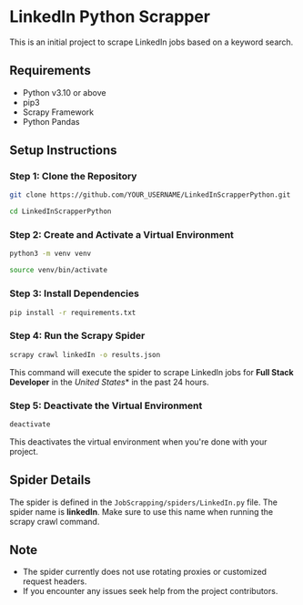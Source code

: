 # LinkedIn Python Scrapper

This is an initial project to scrape LinkedIn jobs based on a keyword search.

## Requirements
- Python v3.10 or above
- pip3
- Scrapy Framework
- Python Pandas

## Setup Instructions

### Step 1: Clone the Repository

```bash
git clone https://github.com/YOUR_USERNAME/LinkedInScrapperPython.git
```

```bash
cd LinkedInScrapperPython
```

### Step 2: Create and Activate a Virtual Environment

```bash
python3 -m venv venv
```

```bash
source venv/bin/activate
```


### Step 3: Install Dependencies

```bash
pip install -r requirements.txt
```

### Step 4: Run the Scrapy Spider

```bash
scrapy crawl linkedIn -o results.json
```

This command will execute the spider to scrape LinkedIn jobs for **Full Stack Developer** in the *United States** in the past 24 hours.

### Step 5: Deactivate the Virtual Environment
```bash
deactivate
```

This deactivates the virtual environment when you're done with your project.

## Spider Details
The spider is defined in the ```JobScrapping/spiders/LinkedIn.py``` file. The spider name is **linkedIn**. Make sure to use this name when running the scrapy crawl command.

## Note
- The spider currently does not use rotating proxies or customized request headers.
- If you encounter any issues seek help from the project contributors.

